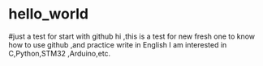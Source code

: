 # hello_world
#just a test for start with github
hi ,this is a test for new fresh one to know how to use github ,and practice write in English
I am interested in C,Python,STM32 ,Arduino,etc.
